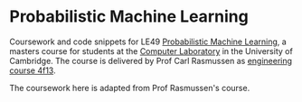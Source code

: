 # Probabilistic Machine Learning

Coursework and code snippets
for LE49 [Probabilistic Machine Learning](http://www.cl.cam.ac.uk/teaching/1819/LE49),
a masters course for students at the 
[Computer Laboratory](http://www.cl.cam.ac.uk) in the University of Cambridge.
The course is delivered by Prof Carl Rasmussen 
as [engineering course 4f13](http://mlg.eng.cam.ac.uk/teaching/4f13/1819).

The coursework here is adapted from Prof Rasmussen's course.

